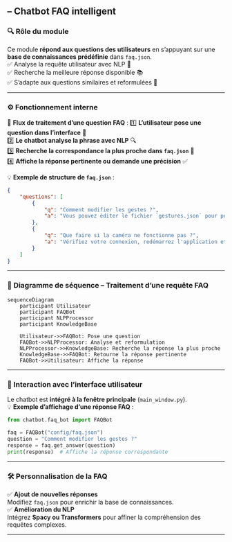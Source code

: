 ## **– Chatbot FAQ intelligent**  

### **🔍 Rôle du module**
Ce module **répond aux questions des utilisateurs** en s’appuyant sur une **base de connaissances prédéfinie** dans `faq.json`.  
✅ Analyse la requête utilisateur avec NLP 🧠  
✅ Recherche la meilleure réponse disponible 📚  
✅ S’adapte aux questions similaires et reformulées 🔄  

---

### **⚙️ Fonctionnement interne**
📌 **Flux de traitement d’une question FAQ** :
1️⃣ **L’utilisateur pose une question dans l’interface** 💬  
2️⃣ **Le chatbot analyse la phrase avec NLP** 🔍  
3️⃣ **Recherche la correspondance la plus proche dans `faq.json`** 📖  
4️⃣ **Affiche la réponse pertinente ou demande une précision** ✅  

💡 **Exemple de structure de `faq.json`** :
```json
{
    "questions": [
        {
            "q": "Comment modifier les gestes ?",
            "a": "Vous pouvez éditer le fichier `gestures.json` pour personnaliser les actions."
        },
        {
            "q": "Que faire si la caméra ne fonctionne pas ?",
            "a": "Vérifiez votre connexion, redémarrez l'application et testez un autre périphérique."
        }
    ]
}
```

---

### **📌 Diagramme de séquence – Traitement d’une requête FAQ**  
```mermaid
sequenceDiagram
    participant Utilisateur
    participant FAQBot
    participant NLPProcessor
    participant KnowledgeBase

    Utilisateur->>FAQBot: Pose une question
    FAQBot->>NLPProcessor: Analyse et reformulation
    NLPProcessor->>KnowledgeBase: Recherche la réponse la plus proche
    KnowledgeBase->>FAQBot: Retourne la réponse pertinente
    FAQBot->>Utilisateur: Affiche la réponse
```

---

### **🔗 Interaction avec l’interface utilisateur**
Le chatbot est **intégré à la fenêtre principale** (`main_window.py`).  
💡 **Exemple d’affichage d’une réponse FAQ** :
```python
from chatbot.faq_bot import FAQBot

faq = FAQBot("config/faq.json")
question = "Comment modifier les gestes ?"
response = faq.get_answer(question)
print(response)  # Affiche la réponse correspondante
```

---

### **🛠️ Personnalisation de la FAQ**
✅ **Ajout de nouvelles réponses**  
Modifiez `faq.json` pour enrichir la base de connaissances.  
✅ **Amélioration du NLP**  
Intégrez **Spacy ou Transformers** pour affiner la compréhension des requêtes complexes.  

---